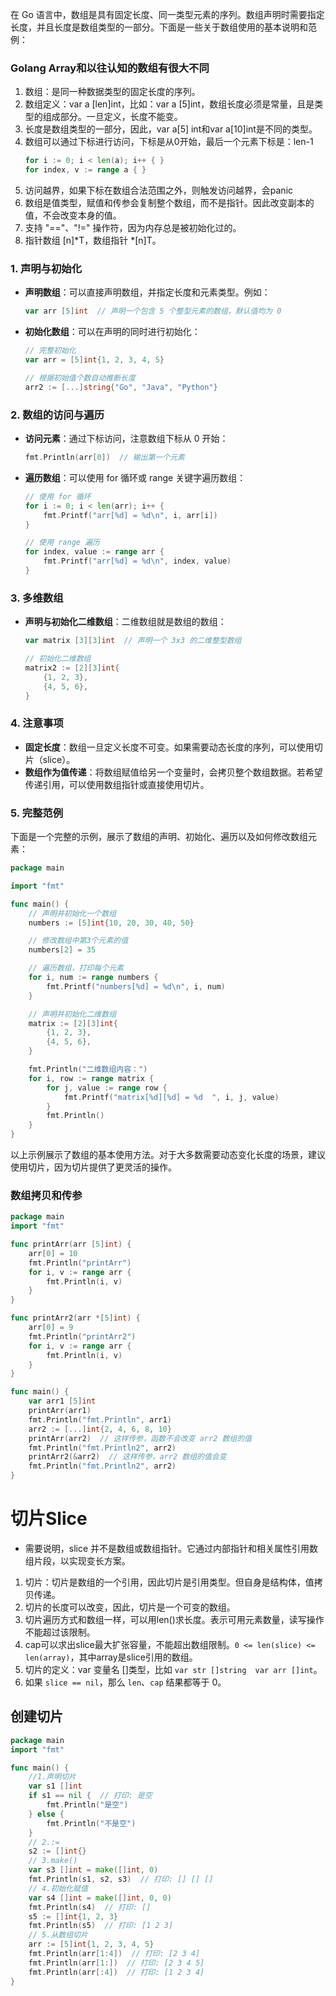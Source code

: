 在 Go 语言中，数组是具有固定长度、同一类型元素的序列。数组声明时需要指定长度，并且长度是数组类型的一部分。下面是一些关于数组使用的基本说明和范例：

### Golang Array和以往认知的数组有很大不同
1. 数组：是同一种数据类型的固定长度的序列。
2. 数组定义：var a [len]int，比如：var a [5]int，数组长度必须是常量，且是类型的组成部分。一旦定义，长度不能变。
3. 长度是数组类型的一部分，因此，var a[5] int和var a[10]int是不同的类型。
4. 数组可以通过下标进行访问，下标是从0开始，最后一个元素下标是：len-1
   ```go
   for i := 0; i < len(a); i++ { }
   for index, v := range a { }
   ```
5. 访问越界，如果下标在数组合法范围之外，则触发访问越界，会panic
6. 数组是值类型，赋值和传参会复制整个数组，而不是指针。因此改变副本的值，不会改变本身的值。
7. 支持 "=="、"!=" 操作符，因为内存总是被初始化过的。
8. 指针数组 [n]*T，数组指针 *[n]T。


### 1. 声明与初始化
- **声明数组**：可以直接声明数组，并指定长度和元素类型。例如：
  
  ```go
  var arr [5]int  // 声明一个包含 5 个整型元素的数组，默认值均为 0
  ```
  
- **初始化数组**：可以在声明的同时进行初始化：
  
  ```go
  // 完整初始化
  var arr = [5]int{1, 2, 3, 4, 5}
  
  // 根据初始值个数自动推断长度
  arr2 := [...]string{"Go", "Java", "Python"}
  ```

### 2. 数组的访问与遍历
- **访问元素**：通过下标访问，注意数组下标从 0 开始：
  
  ```go
  fmt.Println(arr[0])  // 输出第一个元素
  ```
  
- **遍历数组**：可以使用 for 循环或 range 关键字遍历数组：
  
  ```go
  // 使用 for 循环
  for i := 0; i < len(arr); i++ {
      fmt.Printf("arr[%d] = %d\n", i, arr[i])
  }
  
  // 使用 range 遍历
  for index, value := range arr {
      fmt.Printf("arr[%d] = %d\n", index, value)
  }
  ```

### 3. 多维数组
- **声明与初始化二维数组**：二维数组就是数组的数组：
  
  ```go
  var matrix [3][3]int  // 声明一个 3x3 的二维整型数组
  
  // 初始化二维数组
  matrix2 := [2][3]int{
      {1, 2, 3},
      {4, 5, 6},
  }
  ```

### 4. 注意事项
- **固定长度**：数组一旦定义长度不可变。如果需要动态长度的序列，可以使用切片（slice）。
- **数组作为值传递**：将数组赋值给另一个变量时，会拷贝整个数组数据。若希望传递引用，可以使用数组指针或直接使用切片。

### 5. 完整范例
下面是一个完整的示例，展示了数组的声明、初始化、遍历以及如何修改数组元素：

```go
package main

import "fmt"

func main() {
    // 声明并初始化一个数组
    numbers := [5]int{10, 20, 30, 40, 50}

    // 修改数组中第3个元素的值
    numbers[2] = 35

    // 遍历数组，打印每个元素
    for i, num := range numbers {
        fmt.Printf("numbers[%d] = %d\n", i, num)
    }

    // 声明并初始化二维数组
    matrix := [2][3]int{
        {1, 2, 3},
        {4, 5, 6},
    }

    fmt.Println("二维数组内容：")
    for i, row := range matrix {
        for j, value := range row {
            fmt.Printf("matrix[%d][%d] = %d  ", i, j, value)
        }
        fmt.Println()
    }
}
```

以上示例展示了数组的基本使用方法。对于大多数需要动态变化长度的场景，建议使用切片，因为切片提供了更灵活的操作。



### 数组拷贝和传参
```go
package main
import "fmt"

func printArr(arr [5]int) {
	arr[0] = 10
	fmt.Println("printArr")
	for i, v := range arr {
		fmt.Println(i, v)
	}
}

func printArr2(arr *[5]int) {
	arr[0] = 9
	fmt.Println("printArr2")
	for i, v := range arr {
		fmt.Println(i, v)
	}
}

func main() {
	var arr1 [5]int
	printArr(arr1)
	fmt.Println("fmt.Println", arr1)
	arr2 := [...]int{2, 4, 6, 8, 10}
	printArr(arr2)  // 这样传参，函数不会改变 arr2 数组的值
	fmt.Println("fmt.Println2", arr2)
	printArr2(&arr2)  // 这样传参，arr2 数组的值会变
	fmt.Println("fmt.Println2", arr2)
}
```




# 切片Slice
- 需要说明，slice 并不是数组或数组指针。它通过内部指针和相关属性引用数组片段，以实现变长方案。
1. 切片：切片是数组的一个引用，因此切片是引用类型。但自身是结构体，值拷贝传递。
2. 切片的长度可以改变，因此，切片是一个可变的数组。
3. 切片遍历方式和数组一样，可以用len()求长度。表示可用元素数量，读写操作不能超过该限制。 
4. cap可以求出slice最大扩张容量，不能超出数组限制。`0 <= len(slice) <= len(array)`，其中array是slice引用的数组。
5. 切片的定义：var 变量名 []类型，比如 `var str []string  var arr []int`。
6. 如果 `slice == nil`，那么 `len`、`cap` 结果都等于 0。


## 创建切片
```go
package main
import "fmt"

func main() {
	//1.声明切片
	var s1 []int
	if s1 == nil {  // 打印: 是空
		fmt.Println("是空")
	} else {
		fmt.Println("不是空")
	}
	// 2.:=
	s2 := []int{}
	// 3.make()
	var s3 []int = make([]int, 0)
	fmt.Println(s1, s2, s3)  // 打印: [] [] []
	// 4.初始化赋值
	var s4 []int = make([]int, 0, 0)
	fmt.Println(s4)  // 打印: []
	s5 := []int{1, 2, 3}
	fmt.Println(s5)  // 打印: [1 2 3]
	// 5.从数组切片
	arr := [5]int{1, 2, 3, 4, 5}
	fmt.Println(arr[1:4])  // 打印: [2 3 4]
	fmt.Println(arr[1:])  // 打印: [2 3 4 5]
	fmt.Println(arr[:4])  // 打印: [1 2 3 4]
}
```

